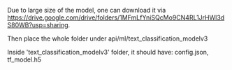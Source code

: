 Due to large size of the model, one can download it via https://drive.google.com/drive/folders/1MFmLfYniSQcMo9CN4RL1JrHWl3dS80WB?usp=sharing.

Then place the whole folder under api/ml/text_classification_modelv3

Inside 'text_classification_modelv3' folder, it should have: config.json, tf_model.h5
